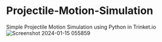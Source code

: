 # Projectile-Motion-Simulation
Simple Projectile Motion Simulation using Python in Trinket.io
![Screenshot 2024-01-15 055859](https://github.com/abtonmoy/Projectile-Motion-Simulation/assets/137434462/d9e2db8d-c38b-4899-8944-4620536ef40b)
